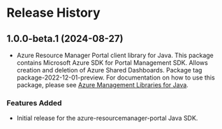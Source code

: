 # Release History

## 1.0.0-beta.1 (2024-08-27)

- Azure Resource Manager Portal client library for Java. This package contains Microsoft Azure SDK for Portal Management SDK. Allows creation and deletion of Azure Shared Dashboards. Package tag package-2022-12-01-preview. For documentation on how to use this package, please see [Azure Management Libraries for Java](https://aka.ms/azsdk/java/mgmt).
### Features Added

- Initial release for the azure-resourcemanager-portal Java SDK.
